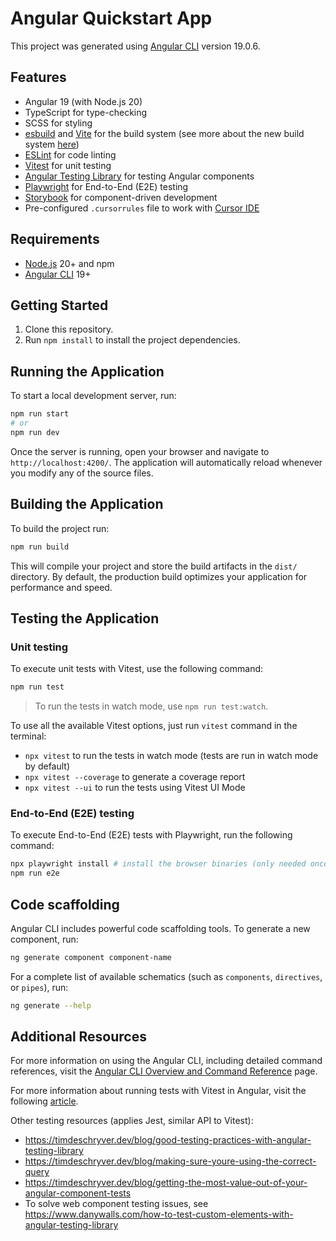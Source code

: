 # Angular Quickstart App

This project was generated using [Angular CLI](https://github.com/angular/angular-cli) version 19.0.6.

## Features

- Angular 19 (with Node.js 20)
- TypeScript for type-checking
- SCSS for styling
- [esbuild](https://esbuild.github.io/) and [Vite](https://vitejs.dev/) for the build system (see more about the new build system [here](https://angular.dev/tools/cli/build-system-migration))
- [ESLint](https://eslint.org/) for code linting
- [Vitest](https://vitest.dev/) for unit testing
- [Angular Testing Library](https://testing-library.com/docs/angular-testing-library/intro) for testing Angular components
- [Playwright](https://playwright.dev/) for End-to-End (E2E) testing
- [Storybook](https://storybook.js.org/) for component-driven development
- Pre-configured `.cursorrules` file to work with [Cursor IDE](https://cursor.com/)

## Requirements

- [Node.js](https://nodejs.org/) 20+ and npm
- [Angular CLI](https://angular.dev/guide/setup-local) 19+

## Getting Started

1. Clone this repository.
2. Run `npm install` to install the project dependencies.

## Running the Application

To start a local development server, run:

```bash
npm run start
# or
npm run dev
```

Once the server is running, open your browser and navigate to `http://localhost:4200/`. The application will automatically reload whenever you modify any of the source files.

## Building the Application

To build the project run:

```bash
npm run build
```

This will compile your project and store the build artifacts in the `dist/` directory. By default, the production build optimizes your application for performance and speed.

## Testing the Application

### Unit testing

To execute unit tests with Vitest, use the following command:

```bash
npm run test
```

> To run the tests in watch mode, use `npm run test:watch`. 

To use all the available Vitest options, just run `vitest` command in the terminal:
- `npx vitest` to run the tests in watch mode (tests are run in watch mode by default)
- `npx vitest --coverage` to generate a coverage report
- `npx vitest --ui` to run the tests using Vitest UI Mode

### End-to-End (E2E) testing

To execute End-to-End (E2E) tests with Playwright, run the following command:

```bash
npx playwright install # install the browser binaries (only needed once)
npm run e2e
```

## Code scaffolding

Angular CLI includes powerful code scaffolding tools. To generate a new component, run:

```bash
ng generate component component-name
```

For a complete list of available schematics (such as `components`, `directives`, or `pipes`), run:

```bash
ng generate --help
```

## Additional Resources

For more information on using the Angular CLI, including detailed command references, visit the [Angular CLI Overview and Command Reference](https://angular.dev/tools/cli) page.

For more information about running tests with Vitest in Angular, visit the following [article](https://timdeschryver.dev/blog/angular-testing-library-with-vitest).

Other testing resources (applies Jest, similar API to Vitest): 
- https://timdeschryver.dev/blog/good-testing-practices-with-angular-testing-library
- https://timdeschryver.dev/blog/making-sure-youre-using-the-correct-query
- https://timdeschryver.dev/blog/getting-the-most-value-out-of-your-angular-component-tests
- To solve web component testing issues, see https://www.danywalls.com/how-to-test-custom-elements-with-angular-testing-library
